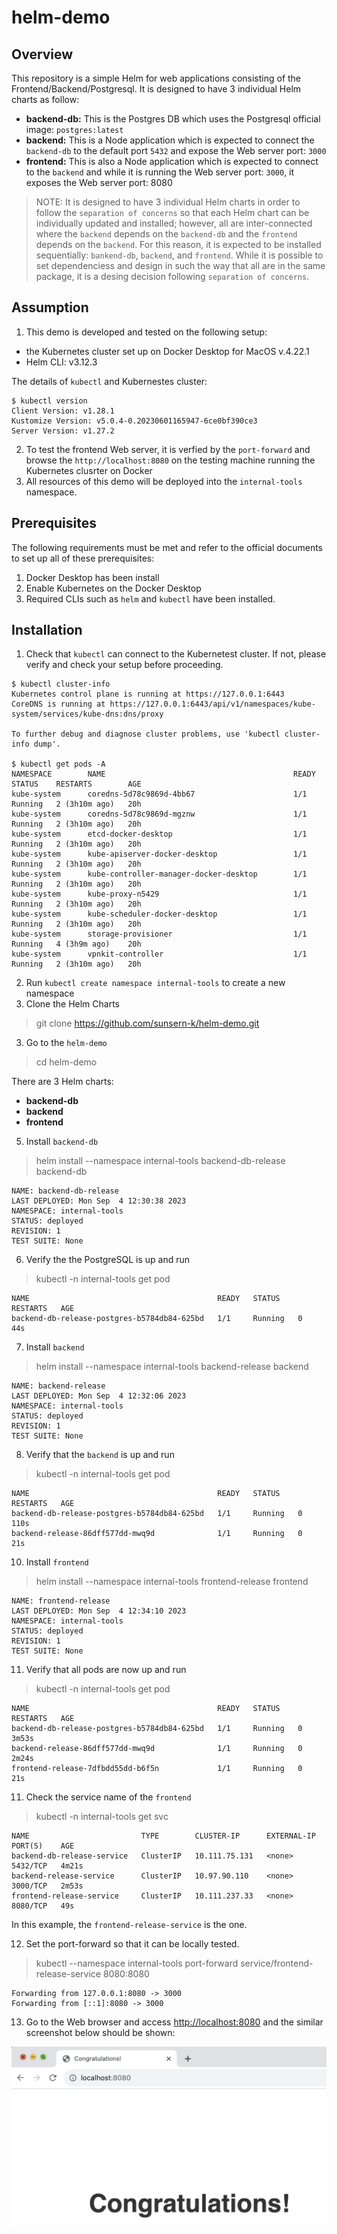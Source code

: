 # helm-demo

## Overview
This repository is a simple Helm for web applications consisting of the Frontend/Backend/Postgresql. 
It is designed to have 3 individual Helm charts as follow:

- **backend-db:** This is the Postgres DB which uses the Postgresql official image: `postgres:latest`
- **backend:** This is a Node application which is expected to connect the `backend-db` to the default port `5432` and expose the Web server port: `3000`
- **frontend:** This is also a Node application which is expected to connect to the `backend` and while it is running the Web server port: `3000`, it exposes the Web server port: 8080

> NOTE: It is designed to have 3 individual Helm charts in order to follow the `separation of concerns` so that each Helm chart can be individually updated and installed; however, all are inter-connected where the `backend` depends on the `backend-db` and the `frontend` depends on the `backend`. For this reason, it is expected to be installed sequentially: `bankend-db`, `backend`, and `frontend`. While it is possible to set dependenciess and design in such the way that all are in the same package, it is a desing decision following `separation of concerns`.

## Assumption
1. This demo is developed and tested on the following setup:
 - the Kubernetes cluster set up on Docker Desktop for MacOS v.4.22.1
 - Helm CLI: v3.12.3

The details of `kubectl` and Kubernestes cluster:

```
$ kubectl version
Client Version: v1.28.1
Kustomize Version: v5.0.4-0.20230601165947-6ce0bf390ce3
Server Version: v1.27.2
```
2. To test the frontend Web server, it is verfied by the `port-forward` and browse the `http://localhost:8080` on the testing machine running the Kubernetes clusrter on Docker 
3. All resources of this demo will be deployed into the `internal-tools` namespace. 

## Prerequisites
The following requirements must be met and refer to the official documents to set up all of these prerequisites: 

1. Docker Desktop has been install
2. Enable Kubernetes on the Docker Desktop 
3. Required CLIs such as `helm` and `kubectl` have been installed. 

## Installation 

1. Check that `kubectl` can connect to the Kubernetest cluster. If not, please verify and check your setup before proceeding.

```
$ kubectl cluster-info
Kubernetes control plane is running at https://127.0.0.1:6443
CoreDNS is running at https://127.0.0.1:6443/api/v1/namespaces/kube-system/services/kube-dns:dns/proxy

To further debug and diagnose cluster problems, use 'kubectl cluster-info dump'.

$ kubectl get pods -A
NAMESPACE        NAME                                          READY   STATUS    RESTARTS        AGE
kube-system      coredns-5d78c9869d-4bb67                      1/1     Running   2 (3h10m ago)   20h
kube-system      coredns-5d78c9869d-mgznw                      1/1     Running   2 (3h10m ago)   20h
kube-system      etcd-docker-desktop                           1/1     Running   2 (3h10m ago)   20h
kube-system      kube-apiserver-docker-desktop                 1/1     Running   2 (3h10m ago)   20h
kube-system      kube-controller-manager-docker-desktop        1/1     Running   2 (3h10m ago)   20h
kube-system      kube-proxy-n5429                              1/1     Running   2 (3h10m ago)   20h
kube-system      kube-scheduler-docker-desktop                 1/1     Running   2 (3h10m ago)   20h
kube-system      storage-provisioner                           1/1     Running   4 (3h9m ago)    20h
kube-system      vpnkit-controller                             1/1     Running   2 (3h10m ago)   20h
```
2. Run `kubectl create namespace internal-tools` to create a new namespace
3. Clone the Helm Charts

> git clone https://github.com/sunsern-k/helm-demo.git

3. Go to the `helm-demo`

> cd helm-demo

There are 3 Helm charts:

- **backend-db**
- **backend**
- **frontend**


5.  Install `backend-db`

> helm install --namespace internal-tools backend-db-release backend-db

```
NAME: backend-db-release
LAST DEPLOYED: Mon Sep  4 12:30:38 2023
NAMESPACE: internal-tools
STATUS: deployed
REVISION: 1
TEST SUITE: None
```


6.  Verify the the PostgreSQL is up and run

> kubectl -n internal-tools get pod 

``` 
NAME                                          READY   STATUS    RESTARTS   AGE
backend-db-release-postgres-b5784db84-625bd   1/1     Running   0          44s
```
   
7. Install `backend`

> helm install --namespace internal-tools backend-release backend 

```
NAME: backend-release
LAST DEPLOYED: Mon Sep  4 12:32:06 2023
NAMESPACE: internal-tools
STATUS: deployed
REVISION: 1
TEST SUITE: None
```

8. Verify that the `backend` is up and run

> kubectl -n internal-tools get pod                              

```
NAME                                          READY   STATUS    RESTARTS   AGE
backend-db-release-postgres-b5784db84-625bd   1/1     Running   0          110s
backend-release-86dff577dd-mwq9d              1/1     Running   0          21s
```
10. Install `frontend`

> helm install --namespace internal-tools frontend-release frontend

``` 
NAME: frontend-release
LAST DEPLOYED: Mon Sep  4 12:34:10 2023
NAMESPACE: internal-tools
STATUS: deployed
REVISION: 1
TEST SUITE: None
```

11. Verify that all pods are now up and run

> kubectl -n internal-tools get pod

```                               
NAME                                          READY   STATUS    RESTARTS   AGE
backend-db-release-postgres-b5784db84-625bd   1/1     Running   0          3m53s
backend-release-86dff577dd-mwq9d              1/1     Running   0          2m24s
frontend-release-7dfbdd55dd-b6f5n             1/1     Running   0          21s
```


11. Check the service name of the `frontend`

> kubectl -n internal-tools get svc

```
NAME                         TYPE        CLUSTER-IP      EXTERNAL-IP   PORT(S)    AGE
backend-db-release-service   ClusterIP   10.111.75.131   <none>        5432/TCP   4m21s
backend-release-service      ClusterIP   10.97.90.110    <none>        3000/TCP   2m53s
frontend-release-service     ClusterIP   10.111.237.33   <none>        8080/TCP   49s
```

In this example, the `frontend-release-service` is the one. 

12. Set the port-forward so that it can be locally tested.
> kubectl --namespace internal-tools port-forward service/frontend-release-service 8080:8080

```
Forwarding from 127.0.0.1:8080 -> 3000
Forwarding from [::1]:8080 -> 3000

``` 
13. Go to the Web browser and access [http://localhost:8080](http://localhost:8080) and the similar screenshot below should be shown:

![Output example](/images/output.png)





